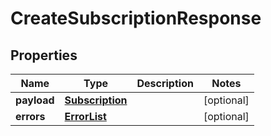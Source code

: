 # CreateSubscriptionResponse

## Properties
Name | Type | Description | Notes
------------ | ------------- | ------------- | -------------
**payload** | [**Subscription**](Subscription.md) |  |  [optional]
**errors** | [**ErrorList**](ErrorList.md) |  |  [optional]
